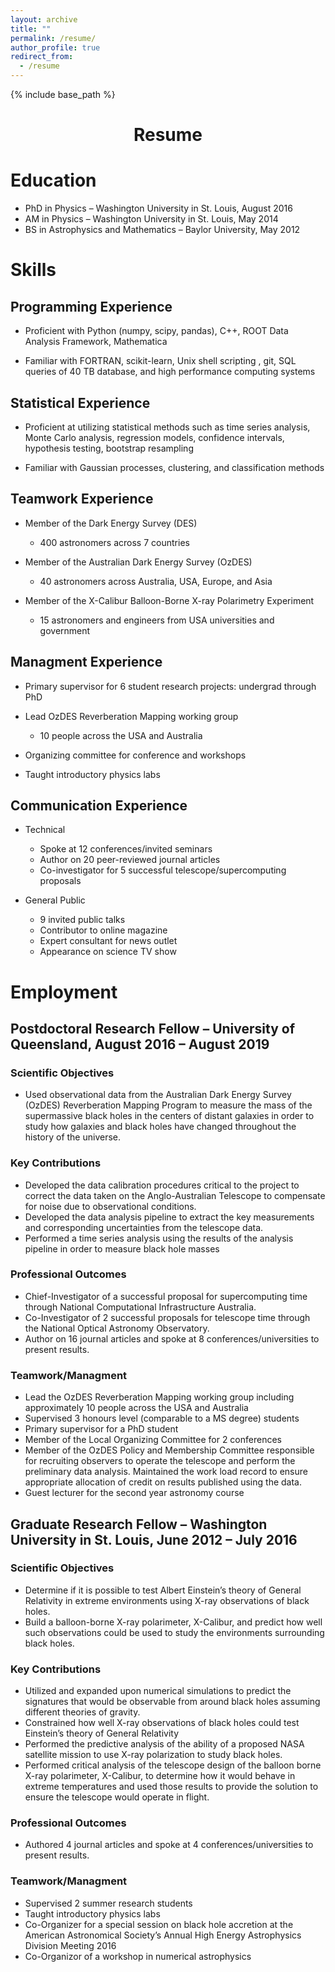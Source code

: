 ```yaml
---
layout: archive
title: ""
permalink: /resume/
author_profile: true
redirect_from:
  - /resume
---
```


{% include base_path %}

<h1 style="text-align: center;" markdown="1">Resume</h1>

# Education
* PhD in Physics – Washington University in St. Louis, August 2016
* AM in Physics – Washington University in St. Louis, May 2014
* BS in Astrophysics and Mathematics – Baylor University, May 2012

# Skills
## Programming Experience
*	Proficient with Python (numpy, scipy, pandas), C++, ROOT Data Analysis Framework, Mathematica

* Familiar with FORTRAN, scikit-learn, Unix shell scripting , git, SQL queries of 40 TB database, and high performance computing systems

## Statistical Experience
*	Proficient at utilizing statistical methods such as time series analysis, Monte Carlo analysis, regression models, confidence intervals, hypothesis testing, bootstrap resampling

* Familiar with Gaussian processes,  clustering, and classification methods

## Teamwork Experience
* Member of the Dark Energy Survey (DES)
  * 400 astronomers across 7 countries

* Member of the Australian Dark Energy Survey (OzDES)
  * 40 astronomers across Australia, USA, Europe, and Asia

* Member of the X-Calibur Balloon-Borne X-ray Polarimetry Experiment
  * 15 astronomers and engineers from USA universities and government


## Managment Experience
* Primary supervisor for 6 student research projects: undergrad through PhD

* Lead OzDES Reverberation Mapping working group
  * 10 people across the USA and Australia

* Organizing committee for conference and workshops

* Taught introductory physics labs


## Communication Experience
* Technical 
  * Spoke at 12 conferences/invited seminars
  * Author on 20 peer-reviewed journal articles 
  * Co-investigator for 5 successful telescope/supercomputing proposals 

* General Public
  * 9 invited public talks
  * Contributor to online magazine
  * Expert consultant for news outlet
  * Appearance on science TV show


# Employment
## Postdoctoral Research Fellow – University of Queensland, August 2016 – August 2019
### Scientific Objectives
* Used observational data from the Australian Dark Energy Survey (OzDES) Reverberation Mapping Program to measure the mass of the supermassive black holes in the centers of distant galaxies in order to study how galaxies and black holes have changed throughout the history of the universe.

### Key Contributions
* Developed the data calibration procedures critical to the project to correct the data taken on the Anglo-Australian Telescope to compensate for noise due to observational conditions.
* Developed the data analysis pipeline to extract the key measurements and corresponding uncertainties from the telescope data.
* Performed a time series analysis using the results of the analysis pipeline in order to measure black hole masses 

### Professional Outcomes
*	Chief-Investigator of a successful proposal for supercomputing time through National Computational Infrastructure Australia.
*	Co-Investigator of 2 successful proposals for telescope time through the National Optical Astronomy Observatory.
*	Author on 16 journal articles and spoke at 8 conferences/universities to present results.

### Teamwork/Managment
* Lead the OzDES Reverberation Mapping working group including approximately 10 people across the USA and Australia
*	Supervised 3 honours level (comparable to a MS degree) students
*	Primary supervisor for a PhD student
*	Member of the Local Organizing Committee for 2 conferences
*	Member of the OzDES Policy and Membership Committee responsible for recruiting observers to operate the telescope and perform the preliminary data analysis. Maintained the work load record to ensure appropriate allocation of credit on results published using the data.
*	Guest lecturer for the second year astronomy course

## Graduate Research Fellow – Washington University in St. Louis, June 2012 – July 2016
### Scientific Objectives
* Determine if it is possible to test Albert Einstein’s theory of General Relativity in extreme environments using X-ray observations of black holes.
*	Build a balloon-borne X-ray polarimeter, X-Calibur, and predict how well such observations could be used to study the environments surrounding black holes.

### Key Contributions
*	Utilized and expanded upon numerical simulations to predict the signatures that would be observable from around black holes assuming different theories of gravity.
*	Constrained how well X-ray observations of black holes could test Einstein’s theory of General Relativity
*	Performed the predictive analysis of the ability of a proposed NASA satellite mission to use X-ray polarization to study black holes. 
*	Performed critical analysis of the telescope design of the balloon borne X-ray polarimeter, X-Calibur, to determine how it would behave in extreme temperatures and used those results to provide the solution to ensure the telescope would operate in flight.

### Professional Outcomes
*	Authored 4 journal articles and spoke at 4 conferences/universities to present results.

### Teamwork/Managment
*	Supervised 2 summer research students
*	Taught introductory physics labs
*	Co-Organizer for a special session on black hole accretion at the American Astronomical Society’s Annual High Energy Astrophysics Division Meeting 2016
*	Co-Organizor of a workshop in numerical astrophysics

